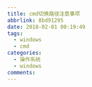 ```yaml
---
title: cmd切换路径注意事项
abbrlink: 8bd91295
date: 2018-02-01 00:19:49
tags: 
  - windows
  - cmd
categories:
  - 操作系统
  - windows
comments:
---
```

